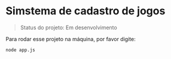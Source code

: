 # Simstema de cadastro de jogos

>Status do projeto: Em desenvolvimento 

Para rodar esse projeto na máquina, por favor digite:

```
node app.js
```
